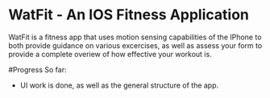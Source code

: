 # WatFit - An IOS Fitness Application

WatFit is a fitness app that uses motion sensing capabilities of the IPhone to both provide guidance on various excercises, as well as assess your form to provide a complete overiew of how effective your workout is. 

#Progress So far:
- UI work is done, as well as the general structure of the app.